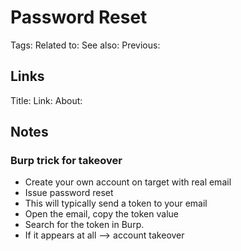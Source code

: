 # Password Reset
Tags:
Related to:
See also:
Previous:

## Links
Title:
Link:
About:

## Notes

### Burp trick for takeover
- Create your own account on target with real email
- Issue password reset
- This will typically send a token to your email
- Open the email, copy the token value
- Search for the token in Burp. 
- If it appears at all --> account takeover
